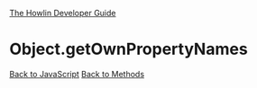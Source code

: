 [The Howlin Developer Guide](/index.md)



Object.getOwnPropertyNames
==========================

[Back to JavaScript](../index.md)
[Back to Methods](../methods.md)




